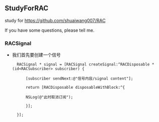## StudyForRAC

study for https://github.com/shuaiwang007/RAC

If you have some questions, please tell me.

### RACSignal

- 我们首先要创建一个信号

        RACSignal * signal = [RACSignal createSignal:^RACDisposable *(id<RACSubscriber> subscriber) {

            [subscriber sendNext:@"信号内容/signal content"];

            return [RACDisposable disposableWithBlock:^{

            NSLog(@"此时取消订阅");

            }];

        }];